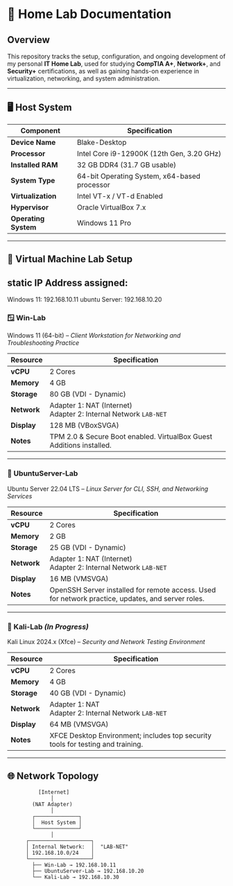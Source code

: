 # 🧩 Home Lab Documentation

## Overview
This repository tracks the setup, configuration, and ongoing development of my personal **IT Home Lab**, used for studying **CompTIA A+**, **Network+**, and **Security+** certifications, as well as gaining hands-on experience in virtualization, networking, and system administration.

---

## 🖥️ Host System
| Component | Specification |
|------------|----------------|
| **Device Name** | Blake-Desktop |
| **Processor** | Intel Core i9-12900K (12th Gen, 3.20 GHz) |
| **Installed RAM** | 32 GB DDR4 (31.7 GB usable) |
| **System Type** | 64-bit Operating System, x64-based processor |
| **Virtualization** | Intel VT-x / VT-d Enabled |
| **Hypervisor** | Oracle VirtualBox 7.x |
| **Operating System** | Windows 11 Pro |

---

## 🧠 Virtual Machine Lab Setup

## static IP Address assigned:
Windows 11: 192.168.10.11
ubuntu Server: 192.168.10.20

### 🪟 Win-Lab
Windows 11 (64-bit) – *Client Workstation for Networking and Troubleshooting Practice*

| Resource | Specification |
|-----------|----------------|
| **vCPU** | 2 Cores |
| **Memory** | 4 GB |
| **Storage** | 80 GB (VDI - Dynamic) |
| **Network** | Adapter 1: NAT (Internet)<br>Adapter 2: Internal Network `LAB-NET` |
| **Display** | 128 MB (VBoxSVGA) |
| **Notes** | TPM 2.0 & Secure Boot enabled. VirtualBox Guest Additions installed. |

---

### 🐧 UbuntuServer-Lab
Ubuntu Server 22.04 LTS – *Linux Server for CLI, SSH, and Networking Services*


| Resource | Specification |
|-----------|----------------|
| **vCPU** | 2 Cores |
| **Memory** | 2 GB |
| **Storage** | 25 GB (VDI - Dynamic) |
| **Network** | Adapter 1: NAT (Internet)<br>Adapter 2: Internal Network `LAB-NET` |
| **Display** | 16 MB (VMSVGA) |
| **Notes** | OpenSSH Server installed for remote access. Used for network practice, updates, and server roles. |

---

### 🐉 Kali-Lab *(In Progress)*
Kali Linux 2024.x (Xfce) – *Security and Network Testing Environment*

| Resource | Specification |
|-----------|----------------|
| **vCPU** | 2 Cores |
| **Memory** | 4 GB |
| **Storage** | 40 GB (VDI - Dynamic) |
| **Network** | Adapter 1: NAT<br>Adapter 2: Internal Network `LAB-NET` |
| **Display** | 64 MB (VMSVGA) |
| **Notes** | XFCE Desktop Environment; includes top security tools for testing and training. |

---

## 🌐 Network Topology

```plaintext
          [Internet]
              │
        (NAT Adapter)
              │
        ┌──────────────┐
        │  Host System │
        └──────────────┘
              │
      ┌────────────────────┐
      │ Internal Network:  │  "LAB-NET"
      │ 192.168.10.0/24    │
      └────────────────────┘
        ├── Win-Lab → 192.168.10.11
        ├── UbuntuServer-Lab → 192.168.10.20
        └── Kali-Lab → 192.168.10.30
